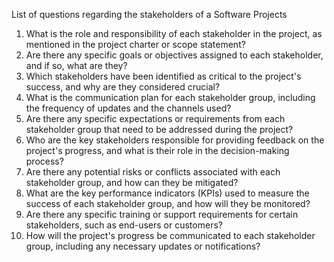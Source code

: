 List of questions regarding the stakeholders of a Software Projects

1. What is the role and responsibility of each stakeholder in the project, as mentioned in the project charter or scope statement?
2. Are there any specific goals or objectives assigned to each stakeholder, and if so, what are they?
3. Which stakeholders have been identified as critical to the project's success, and why are they considered crucial?
4. What is the communication plan for each stakeholder group, including the frequency of updates and the channels used?
5. Are there any specific expectations or requirements from each stakeholder group that need to be addressed during the project?
6. Who are the key stakeholders responsible for providing feedback on the project's progress, and what is their role in the decision-making process?
7. Are there any potential risks or conflicts associated with each stakeholder group, and how can they be mitigated?
8. What are the key performance indicators (KPIs) used to measure the success of each stakeholder group, and how will they be monitored?
9. Are there any specific training or support requirements for certain stakeholders, such as end-users or customers?
10. How will the project's progress be communicated to each stakeholder group, including any necessary updates or notifications?
